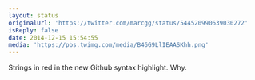 ```yaml
---
layout: status
originalUrl: 'https://twitter.com/marcgg/status/544520990639030272'
isReply: false
date: 2014-12-15 15:54:55
media: 'https://pbs.twimg.com/media/B46G9LlIEAASKhh.png'
---
```


Strings in red in the new Github syntax highlight. Why. 
